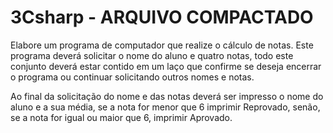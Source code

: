 # 3Csharp - ARQUIVO COMPACTADO

Elabore um programa de computador que realize o cálculo de notas. Este programa deverá solicitar o nome do aluno e quatro notas, todo este conjunto deverá estar contido em um laço que confirme se deseja encerrar o programa ou continuar solicitando outros nomes e notas.

Ao final da solicitação do nome e das notas deverá ser impresso o nome do aluno e a sua média, se a nota for  menor que 6 imprimir Reprovado, senão, se a nota for igual ou maior que 6, imprimir Aprovado.

